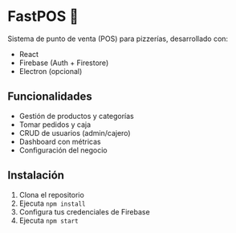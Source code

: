 # FastPOS 🍕

Sistema de punto de venta (POS) para pizzerías, desarrollado con:
- React
- Firebase (Auth + Firestore)
- Electron (opcional)

## Funcionalidades
- Gestión de productos y categorías
- Tomar pedidos y caja
- CRUD de usuarios (admin/cajero)
- Dashboard con métricas
- Configuración del negocio

## Instalación
1. Clona el repositorio
2. Ejecuta `npm install`
3. Configura tus credenciales de Firebase
4. Ejecuta `npm start`